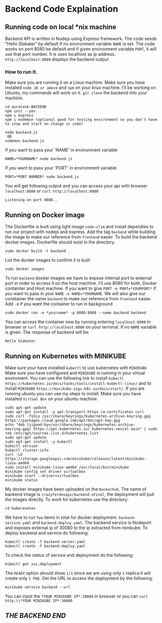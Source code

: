 # Backend Code Explaination
## Running code on local *nix machine
Backend API is written in Nodejs using Express framework. The code sends "Hello Stakater" by default if no environment variable `NAME` is set. The code works on port 8080 be default and if given environment variable `PORT`, it will use that port number. It is uses localhost as ip address. `http://localhost:8080` displays the backend output

### How to run it.
Make sure you are running it on a Linux machine. Make sure you have installed `node 16 or above` and `npm` on your linux machine. I'll be working on Ubuntu, my commands will work on it. `git clone` the backend into your machine.
```
cd aurotask-BACKEND
npm init --yes
npm i express
npm i nodemon (optional good for testing environment so you don't have to stop and start on change in code)
```
```
node backend.js
 OR
nodemon backend.js
```
If you want to pass your 'NAME' in environment variable
```
NAME=*YOURNAME* node backend.js
```
If you want to pass your 'PORT' in environment variable
```
PORT=*PORT NUMBER* node backend.js
```
You will get following output and you can access your api with browser `localhost:8080` or `curl http://localhost:8080`
```
Listening on port 8080..
```

## Running on Docker image
The Dockerfile is built using light image `node:slim` and install dependies to run our project with nodejs and express. Add the tag `backend` while building the image to make our reference from `frontend` easier.
To build the backend docker images. Dockerfile should exist in the directory.
```
sudo docker build -t backend .
``` 
List the docker images to confirm it is built
```
sudo docker images
```
To run `backend` docker images we have to expose internal port to external port in order to access it on the host machine. I'll use 8080 for both, Docker containter and Host machine. If you want to give `PORT` `-e PORT=*YOURPORT*` if you want to pass in your `NAME` `-e NAME=*YOURNAME`. We will also give our conatainer the name `backend` to make our reference from `frontend` easier. Add `-d` if you want the container to run in background
```
sudo docker run -e *yourname* -p 8080:8080 --name backend backend
```
You can access the container now by running entering `localhost:8080` in browser or `curl http://localhost:8080` on your terminal. If no `NAME` variable is given. The response of backend will be:
```
Hello Stakater
```
## Running on Kubernetes with MINIKUBE
Make sure your have installed `kubectl` to use kubernetes with `MINIKUBE`. Make sure you have configured and `MINIKUBE` is running in your virtual enviroment. You can use the following link to install `kubectl` `https://kubernetes.io/docs/tasks/tools/install-kubectl-linux/` and to install `MINIKUBE` `https://minikube.sigs.k8s.io/docs/start/`.
If you are running ubuntu you can use my steps to install. Make sure you have installed `Virtual Box` on your ubuntu machine.
```
sudo apt-get update
sudo apt-get install -y apt-transport-https ca-certificates curl
sudo curl -fsSLo /usr/share/keyrings/kubernetes-archive-keyring.gpg https://packages.cloud.google.com/apt/doc/apt-key.gpg
echo "deb [signed-by=/usr/share/keyrings/kubernetes-archive-keyring.gpg] https://apt.kubernetes.io/ kubernetes-xenial main" | sudo tee /etc/apt/sources.list.d/kubernetes.list
sudo apt-get update
sudo apt-get install -y kubectl
kubectl version
kubectl cluster-info
curl -LO https://storage.googleapis.com/minikube/releases/latest/minikube-linux-amd64
sudo install minikube-linux-amd64 /usr/local/bin/minikube
minikube config set driver virtualbox
minikube start --driver=virtualbox
minikube status
```
My docker images have been uploaded on the `Dockerhub`. The name of backend image is `crazyfordevops/backend-vFinal`, the deployment will pull the images directly. To work for kubernetes use the directory:
```
cd kuberenetes
```
We have to run `Two` items in total for docker deployment. `backend-service.yaml` and `backend-deploy.yaml`. The backend service is Nodeport and exposes external ip of 30080 to the ip extracted from minikube. To deploy backend and service do following:
```
kubectl create -f backend-server.yaml
kubectl create -f backend-deploy.yaml
```
To check the status of service and deployment do the following:
```
kubectl get svc,deployment
```
The `READY` option should show `1/1` since we are using only `1` replica it will create only `1 POD`.
Get the URL to access the deployment by the following:
```
minikube service backend --url
```
You can input the `*YOUR MINIKUBE IP*:30080` in browser or you can `curl http:\\*YOUR MINIKUBE IP*:30080`


##                                                         ***THE BACKEND END***
